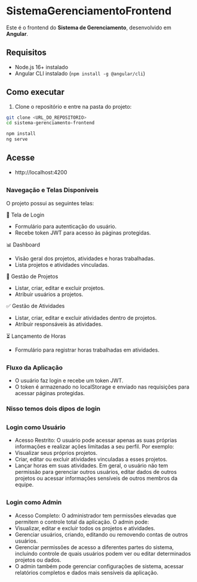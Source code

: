 # SistemaGerenciamentoFrontend

Este é o frontend do **Sistema de Gerenciamento**, desenvolvido em **Angular**.

## Requisitos

- Node.js 16+ instalado
- Angular CLI instalado (`npm install -g @angular/cli`)

## Como executar

1. Clone o repositório e entre na pasta do projeto:

```bash
git clone <URL_DO_REPOSITORIO>
cd sistema-gerenciamento-frontend
```

```bash
npm install
ng serve
```

## Acesse 
- http://localhost:4200


##
### Navegação e Telas Disponíveis

O projeto possui as seguintes telas:

🔑 Tela de Login
- Formulário para autenticação do usuário.
- Recebe token JWT para acesso às páginas protegidas.

📊 Dashboard
- Visão geral dos projetos, atividades e horas trabalhadas.
- Lista projetos e atividades vinculadas.

📌 Gestão de Projetos
- Listar, criar, editar e excluir projetos.
- Atribuir usuários a projetos.

✅ Gestão de Atividades
- Listar, criar, editar e excluir atividades dentro de projetos.
- Atribuir responsáveis às atividades.

⏳ Lançamento de Horas
- Formulário para registrar horas trabalhadas em atividades.


##
### Fluxo da Aplicação

- O usuário faz login e recebe um token JWT.
- O token é armazenado no localStorage e enviado nas requisições para acessar páginas protegidas.

### Nisso temos dois dipos de login

##
### **Login como Usuário**
- Acesso Restrito: O usuário pode acessar apenas as suas próprias informações e realizar ações limitadas a seu perfil. Por exemplo:
- Visualizar seus próprios projetos.
- Criar, editar ou excluir atividades vinculadas a esses projetos.
- Lançar horas em suas atividades.
Em geral, o usuário não tem permissão para gerenciar outros usuários, editar dados de outros projetos ou acessar informações sensíveis de outros membros da equipe.
##

##
### **Login como Admin**
- Acesso Completo: O administrador tem permissões elevadas que permitem o controle total da aplicação. O admin pode:
- Visualizar, editar e excluir todos os projetos e atividades.
- Gerenciar usuários, criando, editando ou removendo contas de outros usuários.
- Gerenciar permissões de acesso a diferentes partes do sistema, incluindo controle de quais usuários podem ver ou editar determinados projetos ou dados.
- O admin também pode gerenciar configurações de sistema, acessar relatórios completos e dados mais sensíveis da aplicação.
##


